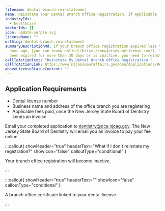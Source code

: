 ```yaml
---
filename: dental-branch-reinstatement
name: Reinstate Your Dental Branch Office Registration, if Applicable
industryIds:
  - healthcare
sectorIds: []
icon: update-purple.svg
licenseName: ""
urlSlug: dental-branch-reinstatement
summaryDescriptionMd: If your branch office registration expired less than 30
  days ago, [you can renew online](https://newjersey.mylicense.com/). If it has
  been expired for more than 30 days or is inactive, you need to reinstate it.
callToActionText: "Reinstate My Dental Branch Office Registration "
callToActionLink: https://www.njconsumeraffairs.gov/den/Applications/Request-for-Branch-Office-Registration.pdf
aboveLicenseStatusContent: ""
---
```


## Application Requirements

- Dental license number
- Business name and address of the office branch you are registering
- Applicable fees paid, once the New Jersey State Board of Dentistry sends an invoice

Email your completed application to dentistry@dca.njoag.gov. The New Jersey State Board of Dentistry will email you an invoice to pay your fee online.

:::callout{ showHeader="true" headerText="What if I don't reinstate my registration?" showIcon="false" calloutType="conditional" }

Your branch office registration will become inactive.

:::

:::callout{ showHeader="true" headerText="" showIcon="false" calloutType="conditional" }

A branch office certificate linked to your dental license.

:::
